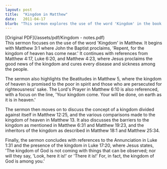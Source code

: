 ```yaml
---
layout: post
title:  "Kingdom in Matthew"
date:   2011-04-17
blurb: "This sermon explores the use of the word 'Kingdom' in the book of Matthew. It highlights various verses where the term is used, offering a comprehensive understanding of its meaning and significance. The sermon also touches on barriers to the kingdom and who the inheritors of the kingdom are."
---
```

[Original PDF](/assets/pdf/Kingdom - notes.pdf)    
This sermon focuses on the use of the word 'Kingdom' in Matthew. It begins with Matthew 3:1 where John the Baptist proclaims, 'Repent, for the kingdom of heaven has come near.' It continues with references from Matthew 4:17, Luke 6:20, and Matthew 4:23, where Jesus proclaims the good news of the kingdom and cures every disease and sickness among the people.

The sermon also highlights the Beatitudes in Matthew 5, where the kingdom of heaven is promised to the poor in spirit and those who are persecuted for righteousness' sake. The Lord's Prayer in Matthew 6:10 is also referenced, with a focus on the line, 'Your kingdom come. Your will be done, on earth as it is in heaven.'

The sermon then moves on to discuss the concept of a kingdom divided against itself in Matthew 12:25, and the various comparisons made to the kingdom of heaven in Matthew 13. It also discusses the barriers to the kingdom as mentioned in Matthew 6:31 and Matthew 19:23, and the inheritors of the kingdom as described in Matthew 18:1 and Matthew 25:34.

Finally, the sermon concludes with references to the Annunciation in Luke 1:31 and the presence of the kingdom in Luke 17:20, where Jesus states, 'The kingdom of God is not coming with things that can be observed; nor will they say, 'Look, here it is!' or 'There it is!' For, in fact, the kingdom of God is among you.'
